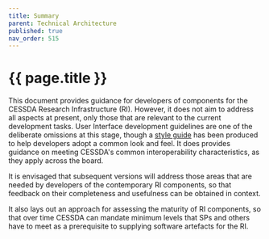 ```yaml
---
title: Summary
parent: Technical Architecture
published: true
nav_order: 515
---
```


# {{ page.title }}

This document provides guidance for developers of components for the CESSDA Research Infrastructure (RI).
However, it does not aim to address all aspects at present, only those that are relevant to the current development tasks.
User Interface development guidelines are one of the deliberate omissions at this stage,
though a [style guide](https://zenodo.org/record/2631263) has been produced to help developers adopt a common look and feel.
It does provides guidance on meeting CESSDA's common interoperability characteristics, as they apply across the board.

It is envisaged that subsequent versions will address those areas that are needed by developers of the contemporary RI components,
so that feedback on their completeness and usefulness can be obtained in context.

It also lays out an approach for assessing the maturity of RI components,
so that over time CESSDA can mandate minimum levels that SPs and others have to meet as a prerequisite
to supplying software artefacts for the RI.
